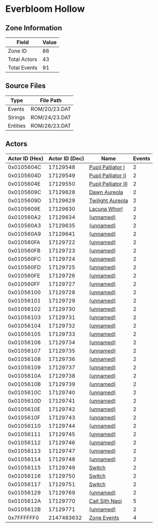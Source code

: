 # Everbloom Hollow

## Zone Information

| Field        |   Value |
|--------------|---------|
| Zone ID      |      86 |
| Total Actors |      43 |
| Total Events |      91 |

## Source Files

| Type     | File Path     |
|----------|---------------|
| Events   | ROM/20/23.DAT |
| Strings  | ROM/24/23.DAT |
| Entities | ROM/26/23.DAT |

## Actors

| Actor ID (Hex)   |   Actor ID (Dec) | Name                                                               |   Events |
|------------------|------------------|--------------------------------------------------------------------|----------|
| 0x0105604C       |         17129548 | [Pupil Palliator I](./17129548%20-%20Pupil%20Palliator%20I.md)     |        2 |
| 0x0105604D       |         17129549 | [Pupil Palliator II](./17129549%20-%20Pupil%20Palliator%20II.md)   |        2 |
| 0x0105604E       |         17129550 | [Pupil Palliator III](./17129550%20-%20Pupil%20Palliator%20III.md) |        2 |
| 0x0105609C       |         17129628 | [Dawn Aureola](./17129628%20-%20Dawn%20Aureola.md)                 |        2 |
| 0x0105609D       |         17129629 | [Twilight Aureola](./17129629%20-%20Twilight%20Aureola.md)         |        2 |
| 0x0105609E       |         17129630 | [Lacuna Whorl](./17129630%20-%20Lacuna%20Whorl.md)                 |        2 |
| 0x010560A2       |         17129634 | [(unnamed)](./17129634.md)                                         |        2 |
| 0x010560A3       |         17129635 | [(unnamed)](./17129635.md)                                         |        2 |
| 0x010560A9       |         17129641 | [(unnamed)](./17129641.md)                                         |        2 |
| 0x010560FA       |         17129722 | [(unnamed)](./17129722.md)                                         |        2 |
| 0x010560FB       |         17129723 | [(unnamed)](./17129723.md)                                         |        2 |
| 0x010560FC       |         17129724 | [(unnamed)](./17129724.md)                                         |        2 |
| 0x010560FD       |         17129725 | [(unnamed)](./17129725.md)                                         |        2 |
| 0x010560FE       |         17129726 | [(unnamed)](./17129726.md)                                         |        2 |
| 0x010560FF       |         17129727 | [(unnamed)](./17129727.md)                                         |        2 |
| 0x01056100       |         17129728 | [(unnamed)](./17129728.md)                                         |        2 |
| 0x01056101       |         17129729 | [(unnamed)](./17129729.md)                                         |        2 |
| 0x01056102       |         17129730 | [(unnamed)](./17129730.md)                                         |        2 |
| 0x01056103       |         17129731 | [(unnamed)](./17129731.md)                                         |        2 |
| 0x01056104       |         17129732 | [(unnamed)](./17129732.md)                                         |        2 |
| 0x01056105       |         17129733 | [(unnamed)](./17129733.md)                                         |        2 |
| 0x01056106       |         17129734 | [(unnamed)](./17129734.md)                                         |        2 |
| 0x01056107       |         17129735 | [(unnamed)](./17129735.md)                                         |        2 |
| 0x01056108       |         17129736 | [(unnamed)](./17129736.md)                                         |        2 |
| 0x01056109       |         17129737 | [(unnamed)](./17129737.md)                                         |        2 |
| 0x0105610A       |         17129738 | [(unnamed)](./17129738.md)                                         |        2 |
| 0x0105610B       |         17129739 | [(unnamed)](./17129739.md)                                         |        2 |
| 0x0105610C       |         17129740 | [(unnamed)](./17129740.md)                                         |        2 |
| 0x0105610D       |         17129741 | [(unnamed)](./17129741.md)                                         |        2 |
| 0x0105610E       |         17129742 | [(unnamed)](./17129742.md)                                         |        2 |
| 0x0105610F       |         17129743 | [(unnamed)](./17129743.md)                                         |        2 |
| 0x01056110       |         17129744 | [(unnamed)](./17129744.md)                                         |        2 |
| 0x01056111       |         17129745 | [(unnamed)](./17129745.md)                                         |        2 |
| 0x01056112       |         17129746 | [(unnamed)](./17129746.md)                                         |        2 |
| 0x01056113       |         17129747 | [(unnamed)](./17129747.md)                                         |        2 |
| 0x01056114       |         17129748 | [(unnamed)](./17129748.md)                                         |        2 |
| 0x01056115       |         17129749 | [Switch](./17129749%20-%20Switch.md)                               |        2 |
| 0x01056116       |         17129750 | [Switch](./17129750%20-%20Switch.md)                               |        2 |
| 0x01056117       |         17129751 | [Switch](./17129751%20-%20Switch.md)                               |        2 |
| 0x01056129       |         17129769 | [(unnamed)](./17129769.md)                                         |        2 |
| 0x0105612A       |         17129770 | [Cait Sith Naoi](./17129770%20-%20Cait%20Sith%20Naoi.md)           |        5 |
| 0x0105612B       |         17129771 | [(unnamed)](./17129771.md)                                         |        2 |
| 0x7FFFFFF0       |       2147483632 | [Zone Events](./Zone%20Events.md)                                  |        4 |